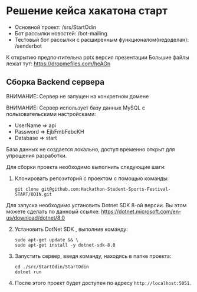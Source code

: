 # Решение кейса хакатона старт

- Основной проект: /srs/StartOdin
- Бот рассылки новостей: /bot-mailing
- Тестовый бот рассылки с расширенным функционалом(недоделан): /senderbot

К открытию предпочтительна pptx версия презентации
Большие файлы лежат тут: https://dropmefiles.com/heAGn

## Сборка Backend сервера

ВНИМАНИЕ: Сервер не запущен на конкретном домене

ВНИМАНИЕ: Сервер использует базу данных MySQL с пользовательскими настройсками:

- UserName => api
- Password => EjbFmbFebcKH
- Database => start

База данных не создается локально, доступ временно открыт для упрощения разработки.

Для сборки проекта необходимо выполнить следующие шаги:

1. Клонировать репозиторий с проектом с помощью команды:
   ```
   git clone git@github.com:Hackathon-Student-Sports-Festival-START/ODIN.git
   ```

Для запуска необходимо установить Dotnet SDK 8-ой версии. Вы этом можете сделать по данноый ссылке:
https://dotnet.microsoft.com/en-us/download/dotnet/8.0


2. Установить DotNet SDK , выполнив команду:
   ```
   sudo apt-get update && \
   sudo apt-get install -y dotnet-sdk-8.0
   ```


3. Запустить сервер, введя команду, находясь в папке проекта:
   ```
   cd ./src/StartOdin/StartOdin
   dotnet run
   ```

4. После этого проект будет доступен по адресу `http://localhost:5051`.
